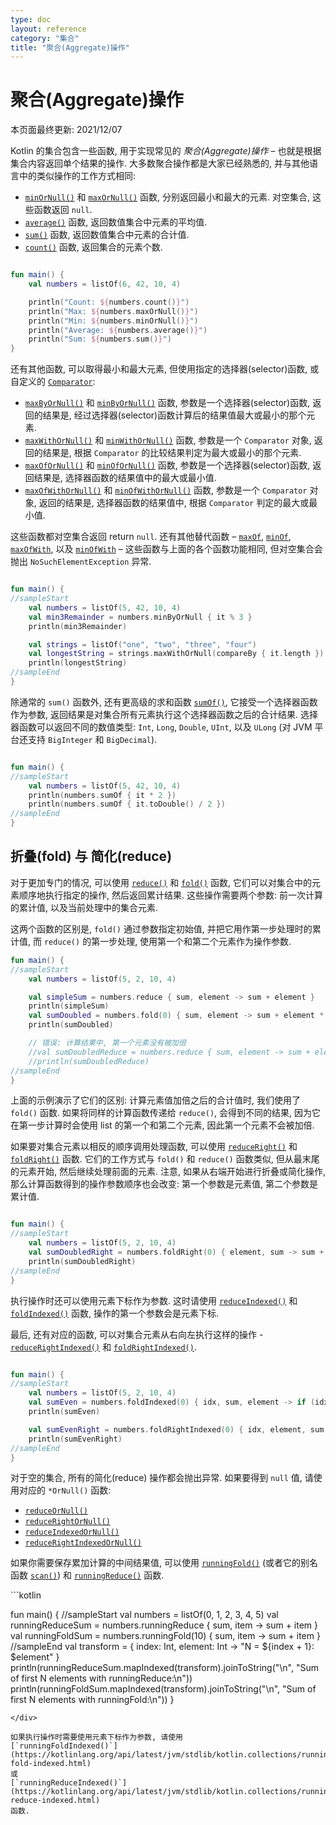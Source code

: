 ```yaml
---
type: doc
layout: reference
category: "集合"
title: "聚合(Aggregate)操作"
---
```


# 聚合(Aggregate)操作

本页面最终更新: 2021/12/07

Kotlin 的集合包含一些函数, 用于实现常见的 _聚合(Aggregate)操作_ – 也就是根据集合内容返回单个结果的操作.
大多数聚合操作都是大家已经熟悉的, 并与其他语言中的类似操作的工作方式相同:

* [`minOrNull()`](https://kotlinlang.org/api/latest/jvm/stdlib/kotlin.collections/min-or-null.html)
  和
  [`maxOrNull()`](https://kotlinlang.org/api/latest/jvm/stdlib/kotlin.collections/max-or-null.html)
  函数, 分别返回最小和最大的元素. 对空集合, 这些函数返回 `null`.
* [`average()`](https://kotlinlang.org/api/latest/jvm/stdlib/kotlin.collections/average.html)
  函数, 返回数值集合中元素的平均值.
* [`sum()`](https://kotlinlang.org/api/latest/jvm/stdlib/kotlin.collections/sum.html)
  函数, 返回数值集合中元素的合计值.
* [`count()`](https://kotlinlang.org/api/latest/jvm/stdlib/kotlin.collections/count.html)
  函数, 返回集合的元素个数.

<div class="sample" markdown="1" theme="idea" data-min-compiler-version="1.3">

```kotlin

fun main() {
    val numbers = listOf(6, 42, 10, 4)

    println("Count: ${numbers.count()}")
    println("Max: ${numbers.maxOrNull()}")
    println("Min: ${numbers.minOrNull()}")
    println("Average: ${numbers.average()}")
    println("Sum: ${numbers.sum()}")
}
```
</div>

还有其他函数, 可以取得最小和最大元素, 但使用指定的选择器(selector)函数, 或自定义的
[`Comparator`](https://kotlinlang.org/api/latest/jvm/stdlib/kotlin/-comparator/index.html):

* [`maxByOrNull()`](https://kotlinlang.org/api/latest/jvm/stdlib/kotlin.collections/max-by-or-null.html)
  和
  [`minByOrNull()`](https://kotlinlang.org/api/latest/jvm/stdlib/kotlin.collections/min-by-or-null.html)
  函数, 参数是一个选择器(selector)函数,
  返回的结果是, 经过选择器(selector)函数计算后的结果值最大或最小的那个元素.
* [`maxWithOrNull()`](https://kotlinlang.org/api/latest/jvm/stdlib/kotlin.collections/max-with-or-null.html)
  和
  [`minWithOrNull()`](https://kotlinlang.org/api/latest/jvm/stdlib/kotlin.collections/min-with-or-null.html)
  函数, 参数是一个 `Comparator` 对象,
  返回的结果是, 根据 `Comparator` 的比较结果判定为最大或最小的那个元素.
* [`maxOfOrNull()`](https://kotlinlang.org/api/latest/jvm/stdlib/kotlin.collections/max-of-or-null.html)
  和
  [`minOfOrNull()`](https://kotlinlang.org/api/latest/jvm/stdlib/kotlin.collections/min-of-or-null.html)
  函数, 参数是一个选择器(selector)函数,
  返回结果是, 选择器函数的结果值中的最大或最小值.
* [`maxOfWithOrNull()`](https://kotlinlang.org/api/latest/jvm/stdlib/kotlin.collections/max-of-with-or-null.html)
  和
  [`minOfWithOrNull()`](https://kotlinlang.org/api/latest/jvm/stdlib/kotlin.collections/min-of-with-or-null.html)
  函数, 参数是一个 `Comparator` 对象,
  返回的结果是, 选择器函数的结果值中, 根据 `Comparator` 判定的最大或最小值.

这些函数都对空集合返回 return `null`.
还有其他替代函数 –
[`maxOf`](https://kotlinlang.org/api/latest/jvm/stdlib/kotlin.collections/max-of.html),
[`minOf`](https://kotlinlang.org/api/latest/jvm/stdlib/kotlin.collections/min-of.html),
[`maxOfWith`](https://kotlinlang.org/api/latest/jvm/stdlib/kotlin.collections/max-of-with.html),
以及
[`minOfWith`](https://kotlinlang.org/api/latest/jvm/stdlib/kotlin.collections/min-of-with.html) –
这些函数与上面的各个函数功能相同, 但对空集合会抛出 `NoSuchElementException` 异常.

<div class="sample" markdown="1" theme="idea" data-min-compiler-version="1.3">

```kotlin

fun main() {
//sampleStart
    val numbers = listOf(5, 42, 10, 4)
    val min3Remainder = numbers.minByOrNull { it % 3 }
    println(min3Remainder)

    val strings = listOf("one", "two", "three", "four")
    val longestString = strings.maxWithOrNull(compareBy { it.length })
    println(longestString)
//sampleEnd
}
```
</div>

除通常的 `sum()` 函数外, 还有更高级的求和函数
[`sumOf()`](https://kotlinlang.org/api/latest/jvm/stdlib/kotlin.collections/sum-of.html),
它接受一个选择器函数作为参数, 返回结果是对集合所有元素执行这个选择器函数之后的合计结果.
选择器函数可以返回不同的数值类型:
`Int`, `Long`, `Double`, `UInt`, 以及 `ULong` (对 JVM 平台还支持 `BigInteger` 和 `BigDecimal`).

<div class="sample" markdown="1" theme="idea" data-min-compiler-version="1.3">

```kotlin

fun main() {
//sampleStart
    val numbers = listOf(5, 42, 10, 4)
    println(numbers.sumOf { it * 2 })
    println(numbers.sumOf { it.toDouble() / 2 })
//sampleEnd
}
```
</div>

## 折叠(fold) 与 简化(reduce)

对于更加专门的情况, 可以使用
[`reduce()`](https://kotlinlang.org/api/latest/jvm/stdlib/kotlin.collections/reduce.html)
和
[`fold()`](https://kotlinlang.org/api/latest/jvm/stdlib/kotlin.collections/fold.html)
函数, 它们可以对集合中的元素顺序地执行指定的操作, 然后返回累计结果.
这些操作需要两个参数: 前一次计算的累计值, 以及当前处理中的集合元素.

这两个函数的区别是, `fold()` 通过参数指定初始值, 并把它用作第一步处理时的累计值,
而 `reduce()` 的第一步处理, 使用第一个和第二个元素作为操作参数.

<div class="sample" markdown="1" theme="idea" data-min-compiler-version="1.3">

```kotlin
fun main() {
//sampleStart
    val numbers = listOf(5, 2, 10, 4)

    val simpleSum = numbers.reduce { sum, element -> sum + element }
    println(simpleSum)
    val sumDoubled = numbers.fold(0) { sum, element -> sum + element * 2 }
    println(sumDoubled)

    // 错误: 计算结果中, 第一个元素没有被加倍
    //val sumDoubledReduce = numbers.reduce { sum, element -> sum + element * 2 }
    //println(sumDoubledReduce)
//sampleEnd
}
```
</div>

上面的示例演示了它们的区别: 计算元素值加倍之后的合计值时, 我们使用了 `fold()` 函数.
如果将同样的计算函数传递给 `reduce()`, 会得到不同的结果,
因为它在第一步计算时会使用 list 的第一个和第二个元素, 因此第一个元素不会被加倍.

如果要对集合元素以相反的顺序调用处理函数, 可以使用
[`reduceRight()`](https://kotlinlang.org/api/latest/jvm/stdlib/kotlin.collections/reduce-right.html)
和
[`foldRight()`](https://kotlinlang.org/api/latest/jvm/stdlib/kotlin.collections/fold-right.html)
函数.
它们的工作方式与 `fold()` 和 `reduce()` 函数类似, 但从最末尾的元素开始, 然后继续处理前面的元素.
注意, 如果从右端开始进行折叠或简化操作, 那么计算函数得到的操作参数顺序也会改变: 第一个参数是元素值, 第二个参数是累计值.

<div class="sample" markdown="1" theme="idea" data-min-compiler-version="1.3">

```kotlin

fun main() {
//sampleStart
    val numbers = listOf(5, 2, 10, 4)
    val sumDoubledRight = numbers.foldRight(0) { element, sum -> sum + element * 2 }
    println(sumDoubledRight)
//sampleEnd
}
```
</div>

执行操作时还可以使用元素下标作为参数.
这时请使用
[`reduceIndexed()`](https://kotlinlang.org/api/latest/jvm/stdlib/kotlin.collections/reduce-indexed.html)
和
 [`foldIndexed()`](https://kotlinlang.org/api/latest/jvm/stdlib/kotlin.collections/fold-indexed.html)
函数, 操作的第一个参数会是元素下标.

最后, 还有对应的函数, 可以对集合元素从右向左执行这样的操作 -
[`reduceRightIndexed()`](https://kotlinlang.org/api/latest/jvm/stdlib/kotlin.collections/reduce-right-indexed.html)
和
[`foldRightIndexed()`](https://kotlinlang.org/api/latest/jvm/stdlib/kotlin.collections/fold-right-indexed.html).

<div class="sample" markdown="1" theme="idea" data-min-compiler-version="1.3">

```kotlin

fun main() {
//sampleStart
    val numbers = listOf(5, 2, 10, 4)
    val sumEven = numbers.foldIndexed(0) { idx, sum, element -> if (idx % 2 == 0) sum + element else sum }
    println(sumEven)

    val sumEvenRight = numbers.foldRightIndexed(0) { idx, element, sum -> if (idx % 2 == 0) sum + element else sum }
    println(sumEvenRight)
//sampleEnd
}
```
</div>

对于空的集合, 所有的简化(reduce) 操作都会抛出异常. 如果要得到 `null` 值, 请使用对应的 `*OrNull()` 函数:
* [`reduceOrNull()`](https://kotlinlang.org/api/latest/jvm/stdlib/kotlin.collections/reduce-or-null.html)
* [`reduceRightOrNull()`](https://kotlinlang.org/api/latest/jvm/stdlib/kotlin.collections/reduce-right-or-null.html)
* [`reduceIndexedOrNull()`](https://kotlinlang.org/api/latest/jvm/stdlib/kotlin.collections/reduce-indexed-or-null.html)
* [`reduceRightIndexedOrNull()`](https://kotlinlang.org/api/latest/jvm/stdlib/kotlin.collections/reduce-right-indexed-or-null.html)

如果你需要保存累加计算的中间结果值, 可以使用
[`runningFold()`](https://kotlinlang.org/api/latest/jvm/stdlib/kotlin.collections/running-fold.html)
(或者它的别名函数 [`scan()`](https://kotlinlang.org/api/latest/jvm/stdlib/kotlin.collections/scan.html))
和
[`runningReduce()`](https://kotlinlang.org/api/latest/jvm/stdlib/kotlin.collections/running-reduce.html)
函数.

<div class="sample" markdown="1" theme="idea" data-min-compiler-version="1.4">
```kotlin

fun main() {
//sampleStart
    val numbers = listOf(0, 1, 2, 3, 4, 5)
    val runningReduceSum = numbers.runningReduce { sum, item -> sum + item }
    val runningFoldSum = numbers.runningFold(10) { sum, item -> sum + item }
//sampleEnd
    val transform = { index: Int, element: Int -> "N = ${index + 1}: $element" }
    println(runningReduceSum.mapIndexed(transform).joinToString("\n", "Sum of first N elements with runningReduce:\n"))
    println(runningFoldSum.mapIndexed(transform).joinToString("\n", "Sum of first N elements with runningFold:\n"))
}
```
</div>

如果执行操作时需要使用元素下标作为参数, 请使用
[`runningFoldIndexed()`](https://kotlinlang.org/api/latest/jvm/stdlib/kotlin.collections/running-fold-indexed.html)
或
[`runningReduceIndexed()`](https://kotlinlang.org/api/latest/jvm/stdlib/kotlin.collections/running-reduce-indexed.html)
函数.
